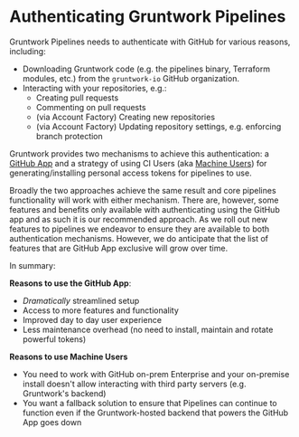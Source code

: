 # Authenticating Gruntwork Pipelines

Gruntwork Pipelines needs to authenticate with GitHub for various reasons, including:
* Downloading Gruntwork code (e.g. the pipelines binary, Terraform modules, etc.) from the `gruntwork-io` GitHub organization.
* Interacting with your repositories, e.g.:
  * Creating pull requests
  * Commenting on pull requests
  * (via Account Factory) Creating new repositories
  * (via Account Factory) Updating repository settings, e.g. enforcing branch protection

Gruntwork provides two mechanisms to achieve this authentication: a [GitHub App](./viagithubapp.md) and a strategy of using CI Users (aka [Machine Users](./viamachineusers.md)) for generating/installing personal access tokens for pipelines to use.

Broadly the two approaches achieve the same result and core pipelines functionality will work with either mechanism.  There are, however, some features and benefits only available with authenticating using the GitHub app and as such it is our recommended approach. As we roll out new features to pipelines we endeavor to ensure they are available to both authentication mechanisms. However, we do anticipate that the list of features that are GitHub App exclusive will grow over time.

In summary:

**Reasons to use the GitHub App**:
* _Dramatically_ streamlined setup
* Access to more features and functionality
* Improved day to day user experience
* Less maintenance overhead (no need to install, maintain and rotate powerful tokens)

**Reasons to use Machine Users**
* You need to work with GitHub on-prem Enterprise and your on-premise install doesn't allow interacting with third party servers (e.g. Gruntwork's backend)
* You want a fallback solution to ensure that Pipelines can continue to function even if the Gruntwork-hosted backend that powers the GitHub App goes down